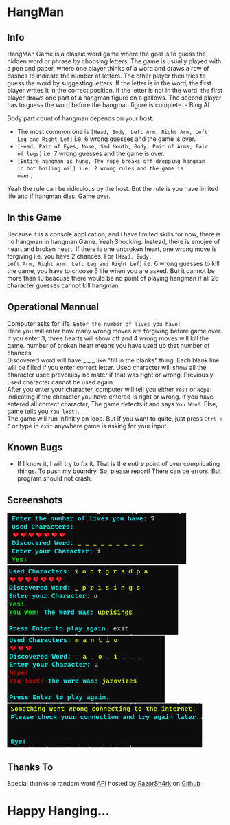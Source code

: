 # HangMan
## Info
HangMan Game is a classic word game where the goal is to guess the hidden word or phrase by choosing letters. The game is usually played with a pen and paper, where one player thinks of a word and draws a row of dashes to indicate the number of letters. The other player then tries to guess the word by suggesting letters. If the letter is in the word, the first player writes it in the correct position. If the letter is not in the word, the first player draws one part of a hangman figure on a gallows. The second player has to guess the word before the hangman figure is complete. - Bing AI<br>

Body part count of hangman depends on your host. 
- The most common one is <code>[Head, Body, Left Arm, Right Arm, Left Leg and Right Lef]</code> i.e. 6 wrong guesses and the game is over.
- <code>[Head, Pair of Eyes, Nose, Sad Mouth, Body, Pair of Arms, Pair of legs]</code> i.e. 7 wrong guesses and the game is over.
- <code>[Entire hangman is hung, The rope breaks off dropping hangman in hot boiling oil] i.e. 2 wrong rules and the game is over.</code><br>

Yeah the rule can be ridiculous by the host. But the rule is you have limited life and if hangman dies, Game over.

## In this Game
Because it is a console application, and i have limited skills for now, there is no hangman in hangman Game. Yeah Shocking. Instead, there is emojee of heart and broken heart. If there is one unbroken heart, one wrong move is forgiving i.e. you have 2 chances. For <code>[Head, Body, Left Arm, Right Arm, Left Leg and Right Lef]</code> i.e. 6 wrong guesses to kill the game, you have to choose 5 life when you are asked. But it cannot be more than 10 beacuse there would be no point of playing hangman if all 26 character guesses cannot kill hangman.

## Operational Mannual
Computer asks for life. <code>Enter the number of lives you have: </code> Here you will enter how many wrong moves are forgiving before game over. If you enter 3, three hearts will show off and 4 wrong moves will kill the game. number of broken heart means you have used up that number of chances.<br>
Discovered word will have _ _ _ like "fill in the blanks" thing. Each blank line will be filled if you enter correct letter. Used character will show all the character used prevoiulsy no mater if that was right or wrong. Previously used character cannot be used again. <br>
After you enter your character, computer will tell you either <code>Yes!</code> or <code>Nope!</code> indicating if the character you have entered is right or wrong. if you have entered all correct character, The game detects it and says <code>You Won!</code>. Else, game tells you <code>You lost!</code>.<br>
The game will run infinitly on loop. But if you want to quite, just press <code>Ctrl + C</code> or type in <code>exit</code> anywhere game is asking for your input. 
## Known Bugs
- If I know it, I will try to fix it. That is the entire point of over complicating things. To push my boundry. So, please report! There can be errors. But program should not crash.
## Screenshots
![HangMan at start](SC1.png)
![Completion of game and exitting the game](SC2.png)
![Loosing the game](SC3.png)
![No internet](SC4.png)

## Thanks To
Special thanks to random word [API](https://random-word-api.herokuapp.com/word) hosted by [RazorSh4rk](https://github.com/RazorSh4rk) on [Github](https://github.com/RazorSh4rk/random-word-api)

# Happy Hanging...
